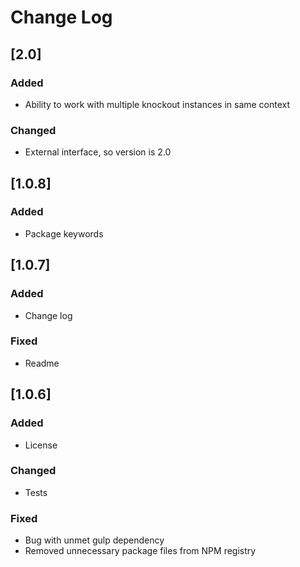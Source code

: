 # Change Log

## [2.0]
### Added
- Ability to work with multiple knockout instances in same context

### Changed
- External interface, so version is 2.0

## [1.0.8]
### Added
- Package keywords

## [1.0.7]
### Added
- Change log

### Fixed
- Readme

## [1.0.6]
### Added
- License

### Changed
- Tests

### Fixed
- Bug with unmet gulp dependency
- Removed unnecessary package files from NPM registry
